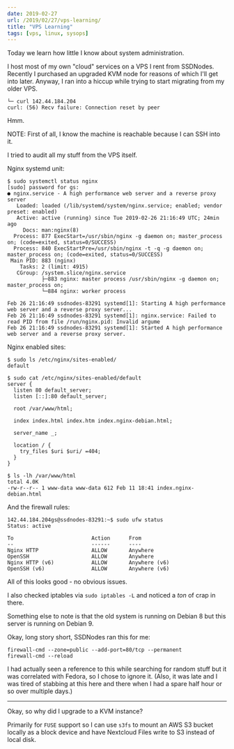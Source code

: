 ```yaml
---
date: 2019-02-27
url: /2019/02/27/vps-learning/
title: "VPS Learning"
tags: [vps, linux, sysops]
---
```


Today we learn how little I know about system administration.

I host most of my own "cloud" services on a VPS I rent from SSDNodes. Recently I purchased an upgraded KVM node for reasons of which I'll get into later.  Anyway, I ran into a hiccup while trying to start migrating from my older VPS.

    └─ curl 142.44.184.204
    curl: (56) Recv failure: Connection reset by peer

Hmm.

NOTE: First of all, I know the machine is reachable because I can SSH into it.

I tried to audit all my stuff from the VPS itself.

Nginx systemd unit:

    $ sudo systemctl status nginx
    [sudo] password for gs:
    ● nginx.service - A high performance web server and a reverse proxy server
       Loaded: loaded (/lib/systemd/system/nginx.service; enabled; vendor preset: enabled)
       Active: active (running) since Tue 2019-02-26 21:16:49 UTC; 24min ago
         Docs: man:nginx(8)
      Process: 877 ExecStart=/usr/sbin/nginx -g daemon on; master_process on; (code=exited, status=0/SUCCESS)
      Process: 840 ExecStartPre=/usr/sbin/nginx -t -q -g daemon on; master_process on; (code=exited, status=0/SUCCESS)
     Main PID: 883 (nginx)
        Tasks: 2 (limit: 4915)
       CGroup: /system.slice/nginx.service
               ├─883 nginx: master process /usr/sbin/nginx -g daemon on; master_process on;
               └─884 nginx: worker process

    Feb 26 21:16:49 ssdnodes-83291 systemd[1]: Starting A high performance web server and a reverse proxy server...
    Feb 26 21:16:49 ssdnodes-83291 systemd[1]: nginx.service: Failed to read PID from file /run/nginx.pid: Invalid argume
    Feb 26 21:16:49 ssdnodes-83291 systemd[1]: Started A high performance web server and a reverse proxy server.

Nginx enabled sites:

    $ sudo ls /etc/nginx/sites-enabled/
    default

    $ sudo cat /etc/nginx/sites-enabled/default
    server {
      listen 80 default_server;
      listen [::]:80 default_server;

      root /var/www/html;

      index index.html index.htm index.nginx-debian.html;

      server_name _;

      location / {
        try_files $uri $uri/ =404;
      }
    }

    $ ls -lh /var/www/html
    total 4.0K
    -rw-r--r-- 1 www-data www-data 612 Feb 11 18:41 index.nginx-debian.html

And the firewall rules:

    142.44.184.204gs@ssdnodes-83291:~$ sudo ufw status
    Status: active

    To                         Action      From
    --                         ------      ----
    Nginx HTTP                 ALLOW       Anywhere
    OpenSSH                    ALLOW       Anywhere
    Nginx HTTP (v6)            ALLOW       Anywhere (v6)
    OpenSSH (v6)               ALLOW       Anywhere (v6)

All of this looks good - no obvious issues.

I also checked iptables via `sudo iptables -L` and noticed a *ton* of crap in there.

Something else to note is that the old system is running on Debian 8 but this server is running on Debian 9.

Okay, long story short, SSDNodes ran this for me:

    firewall-cmd --zone=public --add-port=80/tcp --permanent
    firewall-cmd --reload

I had actually seen a reference to this while searching for random stuff but it was correlated with Fedora, so I chose to ignore it.  (Also, it was late and I was tired of stabbing at this here and there when I had a spare half hour or so over multiple days.)

----

Okay, so why did I upgrade to a KVM instance?

Primarily for `FUSE` support so I can use `s3fs` to mount an AWS S3 bucket locally as a block device and have Nextcloud Files write to S3 instead of local disk.